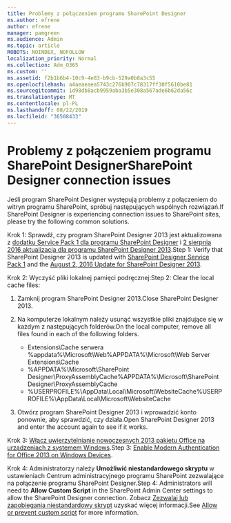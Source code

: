 ```yaml
---
title: Problemy z połączeniem programu SharePoint Designer
ms.author: efrene
author: efrene
manager: pamgreen
ms.audience: Admin
ms.topic: article
ROBOTS: NOINDEX, NOFOLLOW
localization_priority: Normal
ms.collection: Adm_O365
ms.custom: ''
ms.assetid: f2b1b6b4-10c9-4e83-b9cb-529a0b8a3c55
ms.openlocfilehash: a4aeaeaea5743c276b907c78317ff30f5610be81
ms.sourcegitcommit: 1d98db8acb9959aba3b5e308a567ade6b62da56c
ms.translationtype: MT
ms.contentlocale: pl-PL
ms.lasthandoff: 08/22/2019
ms.locfileid: "36508433"
---
```

# <a name="sharepoint-designer-connection-issues"></a><span data-ttu-id="104d4-102">Problemy z połączeniem programu SharePoint Designer</span><span class="sxs-lookup"><span data-stu-id="104d4-102">SharePoint Designer connection issues</span></span> 

<span data-ttu-id="104d4-103">Jeśli program SharePoint Designer występują problemy z połączeniem do witryn programu SharePoint, spróbuj następujących wspólnych rozwiązań.</span><span class="sxs-lookup"><span data-stu-id="104d4-103">If SharePoint Designer is experiencing connection issues to SharePoint sites, please try the following common solutions.</span></span>

<span data-ttu-id="104d4-104">Krok 1: Sprawdź, czy program SharePoint Designer 2013 jest aktualizowana z [dodatku Service Pack 1 dla programu SharePoint Designer](https://support.microsoft.com/help/2817441/description-of-microsoft-sharepoint-designer-2013-service-pack-1-sp1) i [2 sierpnia 2016 aktualizacja dla programu SharePoint Designer 2013](https://support.microsoft.com/help/3114721/august-2-2016-update-for-sharepoint-designer-2013-kb3114721).</span><span class="sxs-lookup"><span data-stu-id="104d4-104">Step 1: Verify that SharePoint Designer 2013 is updated with [SharePoint Designer Service Pack 1](https://support.microsoft.com/help/2817441/description-of-microsoft-sharepoint-designer-2013-service-pack-1-sp1) and the [August 2, 2016 Update for SharePoint Designer 2013](https://support.microsoft.com/help/3114721/august-2-2016-update-for-sharepoint-designer-2013-kb3114721).</span></span>



<span data-ttu-id="104d4-105">Krok 2: Wyczyść pliki lokalnej pamięci podręcznej:</span><span class="sxs-lookup"><span data-stu-id="104d4-105">Step 2: Clear the local cache files:</span></span>

1. <span data-ttu-id="104d4-106">Zamknij program SharePoint Designer 2013.</span><span class="sxs-lookup"><span data-stu-id="104d4-106">Close SharePoint Designer 2013.</span></span>

2. <span data-ttu-id="104d4-107">Na komputerze lokalnym należy usunąć wszystkie pliki znajdujące się w każdym z następujących folderów.</span><span class="sxs-lookup"><span data-stu-id="104d4-107">On the local computer, remove all files found in each of the following folders.</span></span>

    - <span data-ttu-id="104d4-108">Extensions\Cache serwera %appdata%\Microsoft\Web</span><span class="sxs-lookup"><span data-stu-id="104d4-108">%APPDATA%\Microsoft\Web Server Extensions\Cache</span></span>
    - <span data-ttu-id="104d4-109">%APPDATA%\Microsoft\SharePoint Designer\ProxyAssemblyCache</span><span class="sxs-lookup"><span data-stu-id="104d4-109">%APPDATA%\Microsoft\SharePoint Designer\ProxyAssemblyCache</span></span>
    - <span data-ttu-id="104d4-110">%USERPROFILE%\AppData\Local\Microsoft\WebsiteCache</span><span class="sxs-lookup"><span data-stu-id="104d4-110">%USERPROFILE%\AppData\Local\Microsoft\WebsiteCache</span></span>

3. <span data-ttu-id="104d4-111">Otwórz program SharePoint Designer 2013 i wprowadzić konto ponownie, aby sprawdzić, czy działa.</span><span class="sxs-lookup"><span data-stu-id="104d4-111">Open SharePoint Designer 2013 and enter the account again to see if it works.</span></span>

<span data-ttu-id="104d4-112">Krok 3: [Włącz uwierzytelnianie nowoczesnych 2013 pakietu Office na urządzeniach z systemem Windows](https://docs.microsoft.com/office365/admin/security-and-compliance/enable-modern-authentication?redirectSourcePath=/article/Enable-Modern-Authentication-for-Office-2013-on-Windows-devices-7dc1c01a-090f-4971-9677-f1b192d6c910&view=o365-worldwide).</span><span class="sxs-lookup"><span data-stu-id="104d4-112">Step 3: [Enable Modern Authentication for Office 2013 on Windows Devices](https://docs.microsoft.com/office365/admin/security-and-compliance/enable-modern-authentication?redirectSourcePath=/article/Enable-Modern-Authentication-for-Office-2013-on-Windows-devices-7dc1c01a-090f-4971-9677-f1b192d6c910&view=o365-worldwide).</span></span>

<span data-ttu-id="104d4-113">Krok 4: Administratorzy należy **Umożliwić niestandardowego skryptu** w ustawieniach Centrum administracyjnego programu SharePoint zezwalające na połączenie programu SharePoint Designer.</span><span class="sxs-lookup"><span data-stu-id="104d4-113">Step 4: Administrators will need to **Allow Custom Script** in the SharePoint Admin Center settings to allow the SharePoint Designer connection.</span></span> <span data-ttu-id="104d4-114">Zobacz [Zezwalaj lub zapobiegania niestandardowy skrypt](https://docs.microsoft.com/sharepoint/allow-or-prevent-custom-script) uzyskać więcej informacji.</span><span class="sxs-lookup"><span data-stu-id="104d4-114">See [Allow or prevent custom script](https://docs.microsoft.com/sharepoint/allow-or-prevent-custom-script) for more information.</span></span>


